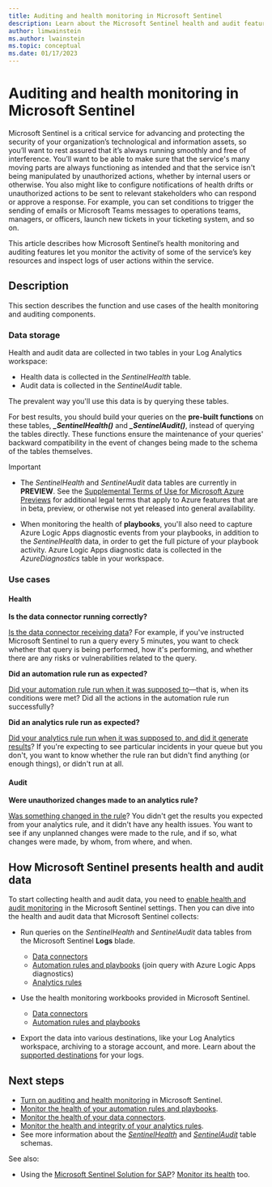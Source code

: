 ```yaml
---
title: Auditing and health monitoring in Microsoft Sentinel 
description: Learn about the Microsoft Sentinel health and audit feature, which monitors service health drifts and user actions.
author: limwainstein
ms.author: lwainstein
ms.topic: conceptual
ms.date: 01/17/2023
---
```


# Auditing and health monitoring in Microsoft Sentinel 

Microsoft Sentinel is a critical service for advancing and protecting the security of your organization’s technological and information assets, so you’ll want to rest assured that it’s always running smoothly and free of interference. You’ll want to be able to make sure that the service's many moving parts are always functioning as intended and that the service isn't being manipulated by unauthorized actions, whether by internal users or otherwise. You also might like to configure notifications of health drifts or unauthorized actions to be sent to relevant stakeholders who can respond or approve a response. For example, you can set conditions to trigger the sending of emails or Microsoft Teams messages to operations teams, managers, or officers, launch new tickets in your ticketing system, and so on.

This article describes how Microsoft Sentinel’s health monitoring and auditing features let you monitor the activity of some of the service’s key resources and inspect logs of user actions within the service. 

## Description

This section describes the function and use cases of the health monitoring and auditing components.

### Data storage

Health and audit data are collected in two tables in your Log Analytics workspace:

- Health data is collected in the *SentinelHealth* table.
- Audit data is collected in the *SentinelAudit* table.

The prevalent way you'll use this data is by querying these tables. 

For best results, you should build your queries on the **pre-built functions** on these tables, ***_SentinelHealth()*** and ***_SentinelAudit()***, instead of querying the tables directly. These functions ensure the maintenance of your queries' backward compatibility in the event of changes being made to the schema of the tables themselves.

> [!IMPORTANT]
>
> - The *SentinelHealth* and *SentinelAudit* data tables are currently in **PREVIEW**. See the [Supplemental Terms of Use for Microsoft Azure Previews](https://azure.microsoft.com/support/legal/preview-supplemental-terms/) for additional legal terms that apply to Azure features that are in beta, preview, or otherwise not yet released into general availability.
> 
> - When monitoring the health of **playbooks**, you'll also need to capture Azure Logic Apps diagnostic events from your playbooks, in addition to the *SentinelHealth* data, in order to get the full picture of your playbook activity.  Azure Logic Apps diagnostic data is collected in the *AzureDiagnostics* table in your workspace.

### Use cases

#### Health

**Is the data connector running correctly?**

[Is the data connector receiving data](./monitor-data-connector-health.md)? For example, if you've instructed Microsoft Sentinel to run a query every 5 minutes, you want to check whether that query is being performed, how it's performing, and whether there are any risks or vulnerabilities related to the query.

**Did an automation rule run as expected?**

[Did your automation rule run when it was supposed to](./monitor-automation-health.md)&mdash;that is, when its conditions were met? Did all the actions in the automation rule run successfully? 

**Did an analytics rule run as expected?**

[Did your analytics rule run when it was supposed to, and did it generate results](monitor-analytics-rule-integrity.md)? If you're expecting to see particular incidents in your queue but you don't, you want to know whether the rule ran but didn't find anything (or enough things), or didn't run at all.

#### Audit

**Were unauthorized changes made to an analytics rule?**

[Was something changed in the rule](monitor-analytics-rule-integrity.md)? You didn't get the results you expected from your analytics rule, and it didn't have any health issues. You want to see if any unplanned changes were made to the rule, and if so, what changes were made, by whom, from where, and when.


## How Microsoft Sentinel presents health and audit data

To start collecting health and audit data, you need to [enable health and audit monitoring](enable-monitoring.md) in the Microsoft Sentinel settings. Then you can dive into the health and audit data that Microsoft Sentinel collects:

- Run queries on the *SentinelHealth* and *SentinelAudit* data tables from the Microsoft Sentinel **Logs** blade.
    - [Data connectors](monitor-data-connector-health.md#run-queries-to-detect-health-drifts)
    - [Automation rules and playbooks](monitor-automation-health.md#get-the-complete-automation-picture) (join query with Azure Logic Apps diagnostics)
    - [Analytics rules](monitor-analytics-rule-integrity.md#run-queries-to-detect-health-and-integrity-issues)

- Use the health monitoring workbooks provided in Microsoft Sentinel.
    - [Data connectors](monitor-data-connector-health.md#use-the-health-monitoring-workbook)
    - [Automation rules and playbooks](monitor-automation-health.md#use-the-health-monitoring-workbook)

- Export the data into various destinations, like your Log Analytics workspace, archiving to a storage account, and more. Learn about the [supported destinations](../azure-monitor/essentials/diagnostic-settings.md) for your logs.

## Next steps

- [Turn on auditing and health monitoring](enable-monitoring.md) in Microsoft Sentinel.
- [Monitor the health of your automation rules and playbooks](monitor-automation-health.md).
- [Monitor the health of your data connectors](monitor-data-connector-health.md).
- [Monitor the health and integrity of your analytics rules](monitor-analytics-rule-integrity.md).
- See more information about the [*SentinelHealth*](health-table-reference.md) and [*SentinelAudit*](audit-table-reference.md) table schemas.

See also:
- Using the [Microsoft Sentinel Solution for SAP](sap/solution-overview.md)? [Monitor its health](monitor-sap-system-health.md) too.
